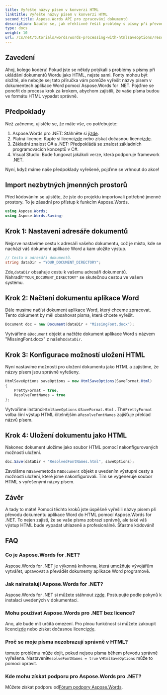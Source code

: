 ```yaml
---
title: Vyřešte názvy písem v konverzi HTML
linktitle: Vyřešte názvy písem v konverzi HTML
second_title: Aspose.Words API pro zpracování dokumentů
description: Naučte se, jak efektivně řešit problémy s písmy při převodu dokumentů Wordu do HTML pomocí Aspose.Words for .NET. Tento podrobný průvodce poskytuje jasné pokyny ke konfiguraci možností ukládání, abyste zajistili, že se vaše písma zobrazí správně v exportovaném formátu HTML.
type: docs
weight: 10
url: /cs/net/tutorials/words/words-processing-with-htmlsaveoptions/resolve-font-names-in-html-conversion/
---
```

## Zavedení

Ahoj, kolego kodéru! Pokud jste se někdy potýkali s problémy s písmy při ukládání dokumentů Wordu jako HTML, nejste sami. Fonty mohou být složité, ale nebojte se; tato příručka vám pomůže vyřešit názvy písem v dokumentech aplikace Word pomocí Aspose.Words for .NET. Pojďme se ponořit do procesu krok za krokem, abychom zajistili, že vaše písma budou ve formátu HTML vypadat správně.

## Předpoklady

Než začneme, ujistěte se, že máte vše, co potřebujete:

1. Aspose.Words pro .NET: Stáhněte si ji[zde](https://releases.aspose.com/words/net/).
2.  Platná licence: Kupte si licenci[zde](https://purchase.aspose.com/buy) nebo získat dočasnou licenci[zde](https://purchase.aspose.com/temporary-license/).
3. Základní znalost C# a .NET: Předpokládá se znalost základních programovacích konceptů v C#.
4. Visual Studio: Bude fungovat jakákoli verze, která podporuje framework .NET.

Nyní, když máme naše předpoklady vyřešené, pojďme se vrhnout do akce!

## Import nezbytných jmenných prostorů

Před kódováním se ujistěte, že jste do projektu importovali potřebné jmenné prostory. To je zásadní pro přístup k funkcím Aspose.Words.

```csharp
using Aspose.Words;
using Aspose.Words.Saving;
```

## Krok 1: Nastavení adresáře dokumentů

Nejprve nastavíme cestu k adresáři vašeho dokumentu, což je místo, kde se nachází váš dokument aplikace Word a kam uložíte výstup.

```csharp
// Cesta k adresáři dokumentů.
string dataDir = "YOUR_DOCUMENT_DIRECTORY";
```

 Zde,`dataDir` obsahuje cestu k vašemu adresáři dokumentů. Nahradit`"YOUR_DOCUMENT_DIRECTORY"` se skutečnou cestou ve vašem systému.

## Krok 2: Načtení dokumentu aplikace Word

Dále musíme načíst dokument aplikace Word, který chceme zpracovat. Tento dokument by měl obsahovat písma, která chcete vyřešit.

```csharp
Document doc = new Document(dataDir + "MissingFont.docx");
```

 Vytváříme a`Document` objekt a načtěte dokument aplikace Word s názvem "MissingFont.docx" z našeho`dataDir`.

## Krok 3: Konfigurace možností uložení HTML

Nyní nastavíme možnosti pro uložení dokumentu jako HTML a zajistíme, že názvy písem jsou správně vyřešeny.

```csharp
HtmlSaveOptions saveOptions = new HtmlSaveOptions(SaveFormat.Html)
{
    PrettyFormat = true,
    ResolveFontNames = true
};
```

 Vytvoříme instanci`HtmlSaveOptions` s`SaveFormat.Html` . The`PrettyFormat` volba činí výstup HTML čitelnějším a`ResolveFontNames` zajišťuje překlad názvů písem.

## Krok 4: Uložení dokumentu jako HTML

Nakonec dokument uložíme jako soubor HTML pomocí nakonfigurovaných možností uložení.

```csharp
doc.Save(dataDir + "ResolvedFontNames.html", saveOptions);
```

 Zavoláme na`Save`metoda na`Document` objekt s uvedením výstupní cesty a možností uložení, které jsme nakonfigurovali. Tím se vygeneruje soubor HTML s vyřešenými názvy písem.

## Závěr

A tady to máte! Pomocí těchto kroků jste úspěšně vyřešili názvy písem při převodu dokumentu aplikace Word do HTML pomocí Aspose.Words for .NET. To nejen zajistí, že se vaše písma zobrazí správně, ale také váš výstup HTML bude vypadat uhlazeně a profesionálně. Šťastné kódování!

## FAQ

### Co je Aspose.Words for .NET?
Aspose.Words for .NET je výkonná knihovna, která umožňuje vývojářům vytvářet, upravovat a převádět dokumenty aplikace Word programově.

### Jak nainstaluji Aspose.Words for .NET?
 Aspose.Words for .NET si můžete stáhnout z[zde](https://releases.aspose.com/words/net/). Postupujte podle pokynů k instalaci uvedených v dokumentaci.

### Mohu používat Aspose.Words pro .NET bez licence?
 Ano, ale bude mít určitá omezení. Pro plnou funkčnost si můžete zakoupit licenci[zde](https://purchase.aspose.com/buy) nebo získat dočasnou licenci[zde](https://purchase.aspose.com/temporary-license/).

### Proč se moje písma nezobrazují správně v HTML?
 tomuto problému může dojít, pokud nejsou písma během převodu správně vyřešena. Nastavení`ResolveFontNames = true` v`HtmlSaveOptions` může to pomoci opravit.

### Kde mohu získat podporu pro Aspose.Words pro .NET?
 Můžete získat podporu od[Fórum podpory Aspose.Words](https://forum.aspose.com/c/words/8).
